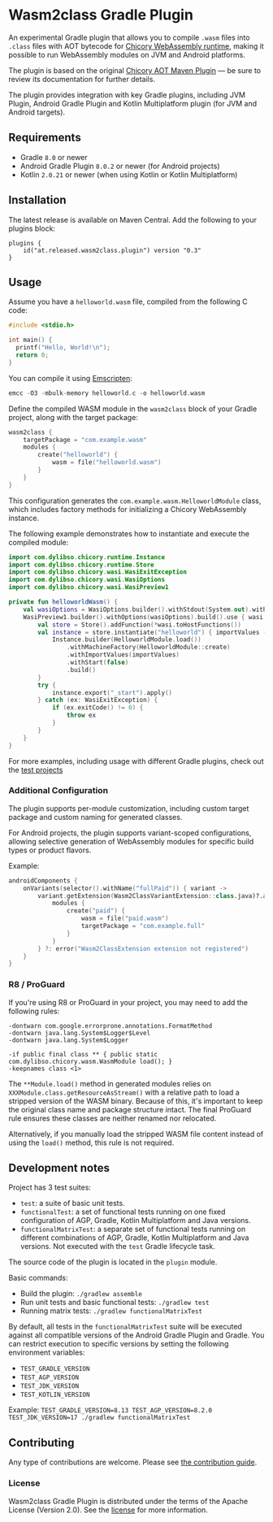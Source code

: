 # Wasm2class Gradle Plugin

An experimental Gradle plugin that allows you to compile `.wasm` files into `.class` files with AOT bytecode for
[Chicory WebAssembly runtime][Chicory], making it possible to run WebAssembly modules on JVM and Android platforms.

The plugin is based on the original [Chicory AOT Maven Plugin] — be sure to review its documentation for further details.

The plugin provides integration with key Gradle plugins, including JVM Plugin, Android Gradle Plugin and 
Kotlin Multiplatform plugin (for JVM and Android targets).

[Chicory]: https://chicory.dev/
[Chicory AOT Maven Plugin]: https://chicory.dev/docs/experimental/aot#pre-compiled-aot

## Requirements

* Gradle `8.0` or newer
* Android Gradle Plugin `8.0.2` or newer (for Android projects)
* Kotlin `2.0.21` or newer (when using Kotlin or Kotlin Multiplatform)

## Installation

The latest release is available on Maven Central. Add the following to your plugins block:

```
plugins { 
    id("at.released.wasm2class.plugin") version "0.3"
}
```

## Usage

Assume you have a `helloworld.wasm` file, compiled from the following C code:

```c
#include <stdio.h>

int main() {
  printf("Hello, World!\n");
  return 0;
}
```

You can compile it using [Emscripten](https://emscripten.org/):

```c
emcc -O3 -mbulk-memory helloworld.c -o helloworld.wasm
```

Define the compiled WASM module in the `wasm2class` block of your Gradle project, along with the target package:

```kotlin
wasm2class {
    targetPackage = "com.example.wasm"
    modules {
        create("helloworld") {
            wasm = file("helloworld.wasm")
        }
    }
}
```

This configuration generates the `com.example.wasm.HelloworldModule` class, which includes factory methods
for initializing a Chicory WebAssembly instance.

The following example demonstrates how to instantiate and execute the compiled module:

```kotlin
import com.dylibso.chicory.runtime.Instance
import com.dylibso.chicory.runtime.Store
import com.dylibso.chicory.wasi.WasiExitException
import com.dylibso.chicory.wasi.WasiOptions
import com.dylibso.chicory.wasi.WasiPreview1

private fun helloworldWasm() {
    val wasiOptions = WasiOptions.builder().withStdout(System.out).withStderr(System.err).build()
    WasiPreview1.builder().withOptions(wasiOptions).build().use { wasi ->
        val store = Store().addFunction(*wasi.toHostFunctions())
        val instance = store.instantiate("helloworld") { importValues ->
            Instance.builder(HelloworldModule.load())
                .withMachineFactory(HelloworldModule::create)
                .withImportValues(importValues)
                .withStart(false)
                .build()
        }
        try {
            instance.export("_start").apply()
        } catch (ex: WasiExitException) {
            if (ex.exitCode() != 0) {
                throw ex
            }
        }
    }
}
```

For more examples, including usage with different Gradle plugins, check out the [test projects](https://github.com/illarionov/wasm2class-gradle-plugin/tree/main/plugin/testFixtures/projects)

### Additional Configuration

The plugin supports per-module customization, including custom target package and custom naming for generated classes.

For Android projects, the plugin supports variant-scoped configurations, allowing selective generation of WebAssembly
modules for specific build types or product flavors. 

Example:

```kotlin
androidComponents {
    onVariants(selector().withName("fullPaid")) { variant ->
        variant.getExtension(Wasm2ClassVariantExtension::class.java)?.apply {
            modules {
                create("paid") {
                    wasm = file("paid.wasm")
                    targetPackage = "com.example.full"
                }
            }
        } ?: error("Wasm2ClassExtension extension not registered")
    }
}
```

###  R8 / ProGuard

If you're using R8 or ProGuard in your project, you may need to add the following rules:

```
-dontwarn com.google.errorprone.annotations.FormatMethod
-dontwarn java.lang.System$Logger$Level
-dontwarn java.lang.System$Logger

-if public final class ** { public static com.dylibso.chicory.wasm.WasmModule load(); }
-keepnames class <1>
```

The `**Module.load()` method in generated modules relies on `XXXModule.class.getResourceAsStream()` 
with a relative path to load a stripped version of the WASM binary. Because of this, it's important to keep 
the original class name and package structure intact. The final ProGuard rule ensures these classes are 
neither renamed nor relocated.

Alternatively, if you manually load the stripped WASM file content instead of using the `load()` method, 
this rule is not required.

## Development notes

Project has 3 test suites:

- `test`: a suite of basic unit tests.
- `functionalTest`: a set of functional tests running on one fixed configuration of AGP, Gradle, Kotlin Multiplatform
  and Java versions.
- `functionalMatrixTest`: a separate set of functional tests running on different combinations of AGP, Gradle,
  Kotlin Multiplatform and Java versions. Not executed with the `test` Gradle lifecycle task.

The source code of the plugin is located in the `plugin` module.

Basic commands:

- Build the plugin: `./gradlew assemble`
- Run unit tests and basic functional tests: `./gradlew test`
- Running matrix tests: `./gradlew functionalMatrixTest`

By default, all tests in the `functionalMatrixTest` suite will be executed against all compatible versions of the
Android Gradle Plugin and Gradle. You can restrict execution to specific versions by setting the following environment
variables:

- `TEST_GRADLE_VERSION`
- `TEST_AGP_VERSION`
- `TEST_JDK_VERSION`
- `TEST_KOTLIN_VERSION`

Example: `TEST_GRADLE_VERSION=8.13 TEST_AGP_VERSION=8.2.0 TEST_JDK_VERSION=17 ./gradlew functionalMatrixTest`

## Contributing

Any type of contributions are welcome. Please see [the contribution guide](CONTRIBUTING.md).

### License

Wasm2class Gradle Plugin is distributed under the terms of the Apache License (Version 2.0). See the
[license](https://github.com/illarionov/wasm2class-gradle-plugin/blob/main/LICENSE) for more information.
